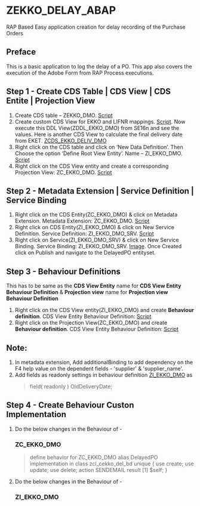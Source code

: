 # ZEKKO_DELAY_ABAP
RAP Based Easy application creation for delay recording of the Purchase Orders
## Preface
This is a basic application to log the delay of a PO. This app also covers the execution of the Adobe Form from RAP Process executions.

## Step 1 - Create CDS Table | CDS View | CDS Entite | Projection View
1.	Create CDS table – ZEKKO_DMO. [Script](https://github.com/sabarna17/ZEKKO_DELAY_ABAP/blob/main/zekko_dmo.abap)
2.	Create custom CDS View for EKKO and LIFNR mappings. [Script](https://github.com/sabarna17/ZEKKO_DELAY_ABAP/blob/main/ZCDS_EKKO_DMO.abap). Now execute this DDL View(ZDDL_EKKO_DMO) from SE16n and see the values. Here is another CDS View to calculate the final delivery date from EKET. [ZCDS_EKKO_DELIV_DMO](https://github.com/sabarna17/ZEKKO_DELAY_ABAP/blob/main/ZCDS_EKKO_DELIV_DMO.abap)
3.	Right click on the CDS table and click on ‘New Data Definition’. Then Choose the option ‘Define Root View Entity’. Name – ZI_EKKO_DMO. [Script](https://github.com/sabarna17/ZEKKO_DELAY_ABAP/blob/main/ZI_EKKO_DMO.abap)
4.	Right click on the CDS View entity and create a corresponding Projection View: ZC_EKKO_DMO. [Script](https://github.com/sabarna17/ZEKKO_DELAY_ABAP/blob/main/ZC_EKKO_DMO.abap)

## Step 2 - Metadata Extension | Service Definition | Service Binding

1. Right click on the CDS Entity(ZC_EKKO_DMO) & click on Metadata Extension. Metadata Extension: ZC_EKKO_DMO. [Script](https://github.com/sabarna17/ZEKKO_DELAY_ABAP/blob/main/ZC_EKKO_DMO_ME.abap)
2. Right click on CDS Entity(ZI_EKKO_DMO) & click on New Service Definition. Service Definition: ZI_EKKO_DMO_SRV. [Script](https://github.com/sabarna17/ZEKKO_DELAY_ABAP/blob/main/ZI_EKKO_DMO_SRV.abap)
3. Right click on Service(ZI_EKKO_DMO_SRV) & click on New Service Binding. Service Binding: ZI_EKKO_DMO_SRV. [Image](https://github.com/sabarna17/ZEKKO_DELAY_ABAP/blob/main/ZI_EKKO_DMO_SRV_BIND.jpg?raw=true). Once Created click on Publish and navigate to the DelayedPO entityset.

## Step 3 - Behaviour Definitions
This has to be same as the **CDS View Entity** name for **CDS View Entity Behaviour Definition** & **Projection view** name for **Projection view Behaviour Definition**
1. Right click on the CDS View entity(ZI_EKKO_DMO) and create **Behaviour definition**. CDS View Entity Behaviour Definition: [Script](https://github.com/sabarna17/ZEKKO_DELAY_ABAP/blob/main/ZI_EKKO_DMO_BD.abap)
2. Right click on the Projection View(ZC_EKKO_DMO) and create **Behaviour definition**. CDS View Entity Behaviour Definition: [Script](https://github.com/sabarna17/ZEKKO_DELAY_ABAP/blob/main/ZC_EKKO_DMO_BD.abap)

## Note:
1. In metadata extension, Add additionalBinding to add dependency on the F4 help value on the dependent fields - 'supplier' & 'supplier_name'.
2. Add fields as readonly settings in behaviour definition [ZI_EKKO_DMO](https://github.com/sabarna17/ZEKKO_DELAY_ABAP/edit/main/ZI_EKKO_DMO_BD.abap) as 
    > field( readonly ) OldDeliveryDate;

## Step 4 - Create Behaviour Custon Implementation
1. Do the below changes in the Behaviour of - 
   
   ### ZC_EKKO_DMO
   >define behavior for ZC_EKKO_DMO alias DelayedPO
   >implementation in class zcl_cekko_del_bd unique
   >{
   >   use create;
   >   use update;
   >   use delete;
   >   action SENDEMAIL result [1] $self;
   >}

2. Do the below changes in the Behaviour of - 
   ### ZI_EKKO_DMO
